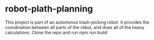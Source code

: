 # robot-plath-planning
This project is part of an automonos trash-picking robot. It provides the coordination between all parts of the robot, and does all of the heavy calculations. Clone the repo and run npm run build
